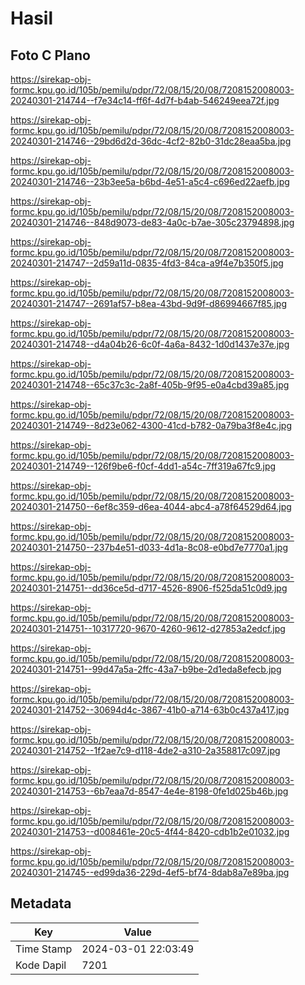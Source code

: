 # Hasil

## Foto C Plano

https://sirekap-obj-formc.kpu.go.id/105b/pemilu/pdpr/72/08/15/20/08/7208152008003-20240301-214744--f7e34c14-ff6f-4d7f-b4ab-546249eea72f.jpg

https://sirekap-obj-formc.kpu.go.id/105b/pemilu/pdpr/72/08/15/20/08/7208152008003-20240301-214746--29bd6d2d-36dc-4cf2-82b0-31dc28eaa5ba.jpg

https://sirekap-obj-formc.kpu.go.id/105b/pemilu/pdpr/72/08/15/20/08/7208152008003-20240301-214746--23b3ee5a-b6bd-4e51-a5c4-c696ed22aefb.jpg

https://sirekap-obj-formc.kpu.go.id/105b/pemilu/pdpr/72/08/15/20/08/7208152008003-20240301-214746--848d9073-de83-4a0c-b7ae-305c23794898.jpg

https://sirekap-obj-formc.kpu.go.id/105b/pemilu/pdpr/72/08/15/20/08/7208152008003-20240301-214747--2d59a11d-0835-4fd3-84ca-a9f4e7b350f5.jpg

https://sirekap-obj-formc.kpu.go.id/105b/pemilu/pdpr/72/08/15/20/08/7208152008003-20240301-214747--2691af57-b8ea-43bd-9d9f-d86994667f85.jpg

https://sirekap-obj-formc.kpu.go.id/105b/pemilu/pdpr/72/08/15/20/08/7208152008003-20240301-214748--d4a04b26-6c0f-4a6a-8432-1d0d1437e37e.jpg

https://sirekap-obj-formc.kpu.go.id/105b/pemilu/pdpr/72/08/15/20/08/7208152008003-20240301-214748--65c37c3c-2a8f-405b-9f95-e0a4cbd39a85.jpg

https://sirekap-obj-formc.kpu.go.id/105b/pemilu/pdpr/72/08/15/20/08/7208152008003-20240301-214749--8d23e062-4300-41cd-b782-0a79ba3f8e4c.jpg

https://sirekap-obj-formc.kpu.go.id/105b/pemilu/pdpr/72/08/15/20/08/7208152008003-20240301-214749--126f9be6-f0cf-4dd1-a54c-7ff319a67fc9.jpg

https://sirekap-obj-formc.kpu.go.id/105b/pemilu/pdpr/72/08/15/20/08/7208152008003-20240301-214750--6ef8c359-d6ea-4044-abc4-a78f64529d64.jpg

https://sirekap-obj-formc.kpu.go.id/105b/pemilu/pdpr/72/08/15/20/08/7208152008003-20240301-214750--237b4e51-d033-4d1a-8c08-e0bd7e7770a1.jpg

https://sirekap-obj-formc.kpu.go.id/105b/pemilu/pdpr/72/08/15/20/08/7208152008003-20240301-214751--dd36ce5d-d717-4526-8906-f525da51c0d9.jpg

https://sirekap-obj-formc.kpu.go.id/105b/pemilu/pdpr/72/08/15/20/08/7208152008003-20240301-214751--10317720-9670-4260-9612-d27853a2edcf.jpg

https://sirekap-obj-formc.kpu.go.id/105b/pemilu/pdpr/72/08/15/20/08/7208152008003-20240301-214751--99d47a5a-2ffc-43a7-b9be-2d1eda8efecb.jpg

https://sirekap-obj-formc.kpu.go.id/105b/pemilu/pdpr/72/08/15/20/08/7208152008003-20240301-214752--30694d4c-3867-41b0-a714-63b0c437a417.jpg

https://sirekap-obj-formc.kpu.go.id/105b/pemilu/pdpr/72/08/15/20/08/7208152008003-20240301-214752--1f2ae7c9-d118-4de2-a310-2a358817c097.jpg

https://sirekap-obj-formc.kpu.go.id/105b/pemilu/pdpr/72/08/15/20/08/7208152008003-20240301-214753--6b7eaa7d-8547-4e4e-8198-0fe1d025b46b.jpg

https://sirekap-obj-formc.kpu.go.id/105b/pemilu/pdpr/72/08/15/20/08/7208152008003-20240301-214753--d008461e-20c5-4f44-8420-cdb1b2e01032.jpg

https://sirekap-obj-formc.kpu.go.id/105b/pemilu/pdpr/72/08/15/20/08/7208152008003-20240301-214745--ed99da36-229d-4ef5-bf74-8dab8a7e89ba.jpg


## Metadata

| Key        | Value               |
| ---------- | ------------------- |
| Time Stamp | 2024-03-01 22:03:49 |
| Kode Dapil | 7201                |



